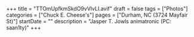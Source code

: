 +++
title = "TTOmUpfkmSkdO9vVlvLI.avif"
draft = false
tags = ["Photos"]
categories = ["Chuck E. Cheese's"]
pages = ["Durham, NC (3724 Mayfair St)"]
startDate = ""
description = "Jasper T. Jowls animatronic (PC: saan1ty)"
+++

